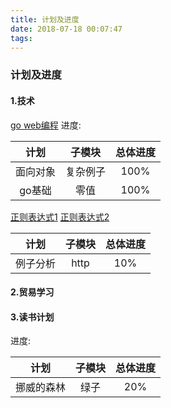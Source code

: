 ```yaml
---
title: 计划及进度
date: 2018-07-18 00:07:47
tags:
---
```

### 计划及进度
#### 1.技术
[go web编程](https://www.ctolib.com/docs-go-web-programming-c-02-5.html)
进度:

|计划|子模块|总体进度|
|:--:|:----:|:------:|
|面向对象|复杂例子|100%|
|go基础|零值|100%|

[正则表达式1](https://segmentfault.com/a/1190000009002895)
[正则表达式2](http://wiki.jikexueyuan.com/project/php/regular-expression.html)

|计划|子模块|总体进度|
|:--:|:----:|:------:|
|例子分析|http|10%|

#### 2.贸易学习

#### 3.读书计划
进度:

|计划|子模块|总体进度|
|:--:|:----:|:------:|
|挪威的森林|绿子|20%|